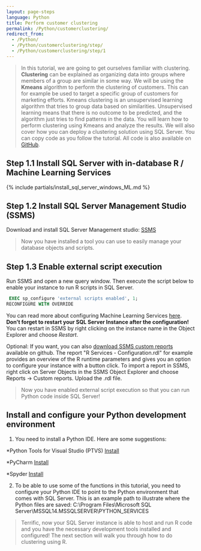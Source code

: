 ```yaml
---
layout: page-steps
language: Python
title: Perform customer clustering 
permalink: /Python/customerclustering/
redirect_from:
  - /Python/
  - /Python/customerclustering/step/
  - /Python/customerclustering/step/1
---
```



> In this tutorial, we are going to get ourselves familiar with clustering. **Clustering** can be explained as organizing data into groups where members of a group are similar in some way.
We will be using the **Kmeans** algorithm to perform the clustering of customers. This can for example be used to target a specific group of customers for marketing efforts. 
Kmeans clustering is an unsupervised learning algorithm that tries to group data based on similarities. Unsupervised learning means that there is no outcome to be predicted, and the algorithm just tries to find patterns in the data.
You will learn how to perform clustering using Kmeans and analyze the results. We will also cover how you can deploy a clustering solution using SQL Server.
You can copy code as you follow the tutorial. All code is also available on [GitHub](https://github.com/Microsoft/sql-server-samples/tree/master/samples/features/machine-learning-services/python/getting-started).


## Step 1.1 Install SQL Server with in-database R / Machine Learning Services
{% include partials/install_sql_server_windows_ML.md %}

## Step 1.2 Install SQL Server Management Studio (SSMS)
Download and install SQL Server Management studio: [SSMS](https://msdn.microsoft.com/en-us/library/mt238290.aspx)

>Now you have installed a tool you can use to easily manage your database objects and scripts.


## Step 1.3 Enable external script execution              
Run SSMS and open a new query window. Then execute the script below to enable your instance to run R scripts in SQL Server.

```sql
 EXEC sp_configure 'external scripts enabled', 1;
RECONFIGURE WITH OVERRIDE
```
You can read more about configuring Machine Learning Services [here](https://docs.microsoft.com/en-us/sql/advanced-analytics/r-services/set-up-sql-server-r-services-in-database).
**Don't forget to restart your SQL Server Instance after the configuration!** You can restart in SSMS by right clicking on the instance name in the Object Explorer and choose *Restart*.
 
Optional: If you want, you can also [download SSMS custom reports](https://github.com/Microsoft/sql-server-samples/blob/master/samples/features/r-services/ssms-custom-reports/R%20Services%20-%20Configuration.rdl) available on github. 
The report "R Services - Configuration.rdl" for example provides an overview of the R runtime parameters and gives you an option to configure your instance with a button click.
To import a report in SSMS, right click on Server Objects in the SSMS Object Explorer and choose Reports -> Custom reports. Upload the .rdl file.

>Now you have enabled external script execution so that you can run Python code inside SQL Server!

## Install and configure your Python development environment   
1. You need to install a Python IDE. Here are some suggestions:

*Python Tools for Visual Studio (PTVS) [Install](https://docs.microsoft.com/en-us/visualstudio/python/installation)

*PyCharm [Install](https://www.jetbrains.com/pycharm/)

*Spyder [Install](https://pythonhosted.org/spyder/installation.html)

2. To be able to use some of the functions in this tutorial, you need to configure your Python IDE to point to the Python environment that comes with SQL Server.
This is an example path to illustrate where the Python files are saved: C:\Program Files\Microsoft SQL Server\MSSQL14.MSSQLSERVER\PYTHON_SERVICES

> Terrific, now your SQL Server instance is able to host and run R code and you have the necessary development tools installed and configured! The next section will walk you through how to do clustering using R.
    

